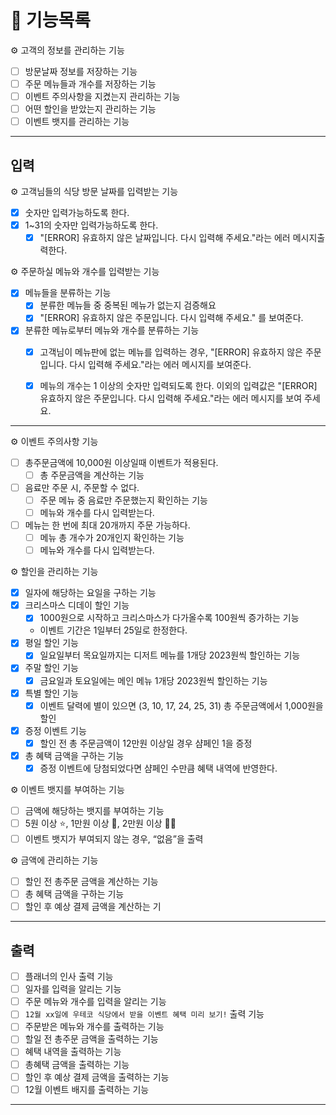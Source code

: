 # 📜 기능목록

⚙️ 고객의 정보를 관리하는 기능

- [ ]  방문날짜 정보를 저장하는 기능
- [ ]  주문 메뉴들과 개수를 저장하는 기능
- [ ]  이벤트 주의사항을 지켰는지 관리하는 기능
- [ ]  어떤 할인을 받았는지 관리하는 기능
- [ ]  이벤트 뱃지를 관리하는 기능

---

## 입력

⚙️ 고객님들의 식당 방문 날짜를 입력받는 기능

- [x]  숫자만 입력가능하도록 한다.
- [x]  1~31의 숫자만 입력가능하도록 한다.
    - [x]  "[ERROR] 유효하지 않은 날짜입니다. 다시 입력해 주세요."라는 에러 메시지출력한다.

⚙️ 주문하실 메뉴와 개수를 입력받는 기능

- [x]  메뉴들을 분류하는 기능
    - [x]  분류한 메뉴들 중 중복된 메뉴가 없는지 검증해요
    - [x]  "[ERROR] 유효하지 않은 주문입니다. 다시 입력해 주세요." 를 보여준다.
- [x]  분류한 메뉴로부터 메뉴와 개수를 분류하는 기능
    - [x]  고객님이 메뉴판에 없는 메뉴를 입력하는 경우,
      "[ERROR] 유효하지 않은 주문입니다. 다시 입력해 주세요."라는 에러 메시지를 보여준다.
    - [x]  메뉴의 개수는 1 이상의 숫자만 입력되도록 한다.
      이외의 입력값은 "[ERROR] 유효하지 않은 주문입니다. 다시 입력해 주세요."라는
      에러 메시지를 보여 주세요.


---

⚙️ 이벤트 주의사항 기능

- [ ]  총주문금액에 10,000원 이상일때 이벤트가 적용된다.
    - [ ]  총 주문금액을 계산하는 기능
- [ ]  음료만 주문 시, 주문할 수 없다.
    - [ ]  주문 메뉴 중 음료만 주문했는지 확인하는 기능
    - [ ]  메뉴와 개수를 다시 입력받는다.
- [ ]  메뉴는 한 번에 최대 20개까지 주문 가능하다.
    - [ ]  메뉴 총 개수가 20개인지 확인하는 기능
    - [ ]  메뉴와 개수를 다시 입력받는다.

⚙️ 할인을 관리하는 기능

- [x]  일자에 해당하는 요일을 구하는 기능
- [x]  크리스마스 디데이 할인 기능
    - [x]  1000원으로 시작하고 크리스마스가 다가올수록 100원씩 증가하는 기능
    - 이벤트 기간은 1일부터 25일로 한정한다.
- [x]  평일 할인 기능
    - [x]  일요일부터 목요일까지는 디저트 메뉴를 1개당 2023원씩 할인하는 기능
- [x]  주말 할인 기능
    - [x]  금요일과 토요일에는 메인 메뉴 1개당 2023원씩 할인하는 기능
- [x]  특별 할인 기능
    - [x]  이벤트 달력에 별이 있으면 (3, 10, 17, 24, 25, 31) 총 주문금액에서 1,000원을 할인
- [x]  증정 이벤트 기능
    - [x]  할인 전 총 주문금액이 12만원 이상일 경우 샴페인 1을 증정
- [x]  총 혜택 금액을 구하는 기능
    - [x]  증정 이벤트에 당첨되었다면 샴페인 수만큼 혜택 내역에 반영한다.

⚙️ 이벤트 뱃지를 부여하는 기능

- [ ]  금액에 해당하는 뱃지를 부여하는 기능
- [ ]  5원 이상 ⭐, 1만원 이상 🎄, 2만원 이상 🧑‍🎄
- [ ]  이벤트 뱃지가 부여되지 않는 경우, “없음”을 출력

⚙️ 금액에 관리하는 기능

- [ ]  할인 전 총주문 금액을 계산하는 기능
- [ ]  총 혜택 금액을 구하는 기능
- [ ]  할인 후 예상 결제 금액을 계산하는 기

---

## 출력

- [ ]  플래너의 인사 출력 기능
- [ ]  일자를 입력을 알리는 기능
- [ ]  주문 메뉴와 개수를 입력을 알리는 기능
- [ ]  `12월 xx일에 우테코 식당에서 받을 이벤트 혜택 미리 보기!` 출력 기능
- [ ]  주문받은 메뉴와 개수를 출력하는 기능
- [ ]  할일 전 총주문 금액을 출력하는 기능
- [ ]  혜택 내역을 출력하는 기능
- [ ]  총혜택 금액을 출력하는 기능
- [ ]  할인 후 예상 결제 금액을 출력하는 기능
- [ ]  12월 이벤트 배지를 출력하는 기능

---
